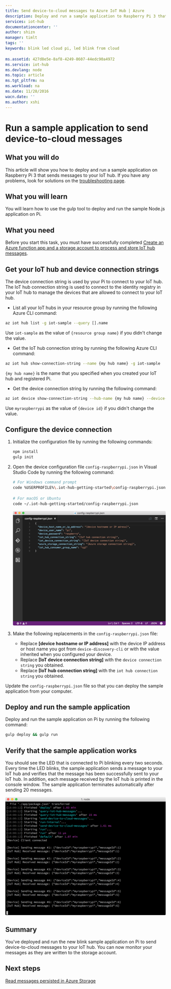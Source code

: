 ```yaml
---
title: Send device-to-cloud messages to Azure IoT Hub | Azure
description: Deploy and run a sample application to Raspberry Pi 3 that sends messages to your IoT hub and blinks the LED.
services: iot-hub
documentationcenter: ''
author: shizn
manager: timlt
tags: ''
keywords: blink led cloud pi, led blink from cloud

ms.assetid: 427d8e5e-8af8-4249-8607-44edc90a4972
ms.service: iot-hub
ms.devlang: node
ms.topic: article
ms.tgt_pltfrm: na
ms.workload: na
ms.date: 11/28/2016
wacn.date: ''
ms.author: xshi
---
```


# Run a sample application to send device-to-cloud messages
## What you will do
This article will show you how to deploy and run a sample application on Raspberry Pi 3 that sends messages to your IoT hub. If you have any problems, look for solutions on the [troubleshooting page](./iot-hub-raspberry-pi-kit-node-troubleshooting.md).

## What you will learn
You will learn how to use the gulp tool to deploy and run the sample Node.js application on Pi.

## What you need
Before you start this task, you must have successfully completed [Create an Azure function app and a storage account to process and store IoT hub messages](./iot-hub-raspberry-pi-kit-node-lesson3-deploy-resource-manager-template.md).

## Get your IoT hub and device connection strings
The device connection string is used by your Pi to connect to your IoT hub. The IoT hub connection string is used to connect to the identity registry in your IoT hub to manage the devices that are allowed to connect to your IoT hub. 

* List all your IoT hubs in your resource group by running the following Azure CLI command:

```bash
az iot hub list -g iot-sample --query [].name
```

Use `iot-sample` as the value of `{resource group name}` if you didn't change the value.

* Get the IoT hub connection string by running the following Azure CLI command:

```bash
az iot hub show-connection-string --name {my hub name} -g iot-sample
```

`{my hub name}` is the name that you specified when you created your IoT hub and registered Pi.

* Get the device connection string by running the following command:

```bash
az iot device show-connection-string --hub-name {my hub name} --device-id myraspberrypi -g iot-sample
```

Use `myraspberrypi` as the value of `{device id}` if you didn't change the value.

## Configure the device connection
1. Initialize the configuration file by running the following commands:

   ```bash
   npm install
   gulp init
   ```
2. Open the device configuration file `config-raspberrypi.json` in Visual Studio Code by running the following command:

   ```bash
   # For Windows command prompt
   code %USERPROFILE%\.iot-hub-getting-started\config-raspberrypi.json

   # For macOS or Ubuntu
   code ~/.iot-hub-getting-started/config-raspberrypi.json
   ```

   ![config.json](media/iot-hub-raspberry-pi-lessons/lesson3/config.png)
3. Make the following replacements in the `config-raspberrypi.json` file:

   * Replace **[device hostname or IP address]** with the device IP address or host name you got from `device-discovery-cli` or with the value inherited when you configured your device.
   * Replace **[IoT device connection string]** with the `device connection string` you obtained.
   * Replace **[IoT hub connection string]** with the `iot hub connection string` you obtained.

Update the `config-raspberrypi.json` file so that you can deploy the sample application from your computer.

## Deploy and run the sample application
Deploy and run the sample application on Pi by running the following command:

```bash
gulp deploy && gulp run
```

## Verify that the sample application works
You should see the LED that is connected to Pi blinking every two seconds. Every time the LED blinks, the sample application sends a message to your IoT hub and verifies that the message has been successfully sent to your IoT hub. In addition, each message received by the IoT hub is printed in the console window. The sample application terminates automatically after sending 20 messages.

![Sample application with sent and received messages](./media/iot-hub-raspberry-pi-lessons/lesson3/gulp_run.png)

## Summary
You've deployed and run the new blink sample application on Pi to send device-to-cloud messages to your IoT hub. You can now monitor your messages as they are written to the storage account.

## Next steps
[Read messages persisted in Azure Storage](./iot-hub-raspberry-pi-kit-node-lesson3-read-table-storage.md)